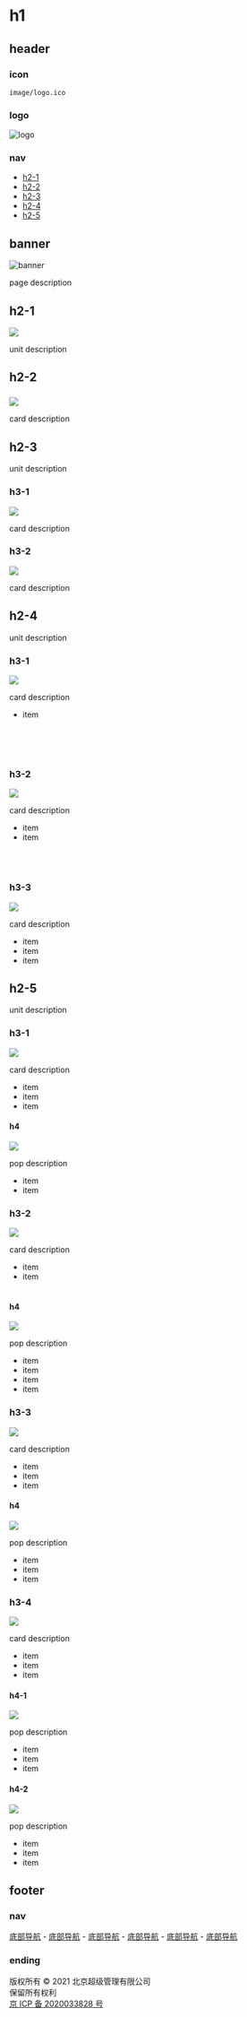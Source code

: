 # h1

## header

### icon

`image/logo.ico`

### logo

![logo](image/logo.png)

### nav

- [h2-1](#h2-1)
- [h2-2](#h2-2)
- [h2-3](#h2-3)
- [h2-4](#h2-4)
- [h2-5](#h2-5)

## banner

![banner](image/banner.jpg)

page description

## h2-1

![](image/shirt.svg)

unit description

## h2-2

###

![](image/teacher.svg)

card description

## h2-3

unit description

### h3-1

![](image/record.svg)

card description

### h3-2

![](image/record.svg)

card description

## h2-4

unit description

### h3-1

![](image/cart.svg)

card description

- item
<br>
<br>
<br>

### h3-2

![](image/cart.svg)

card description

- item
- item
<br>
<br>

### h3-3

![](image/cart.svg)

card description

- item
- item
- item

## h2-5

unit description

### h3-1

![](image/bank.svg)

card description

- item
- item
- item

#### h4

![](image/record.svg)

pop description

- item
- item

### h3-2

![](image/bank.svg)

card description

- item
- item
<br><br>

#### h4

![](image/record.svg)

pop description

- item
- item
- item
- item

### h3-3

![](image/bank.svg)

card description

- item
- item
- item

#### h4

![](image/record.svg)

pop description

- item
- item
- item

### h3-4

![](image/bank.svg)

card description

- item
- item
- item

#### h4-1

![](image/record.svg)

pop description

- item
- item
- item

#### h4-2

![](image/record.svg)

pop description

- item
- item
- item

## footer

### nav

[底部导航](#) - [底部导航](#) - [底部导航](#) - [底部导航](#) - [底部导航](#) - [底部导航](#)

### ending

版权所有 © 2021 北京超级管理有限公司  
保留所有权利  
[京 ICP 备 2020033828 号](http://www.beian.miit.gov.cn/)
